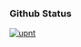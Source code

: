 ### Github Status
[![upnt](https://github-readme-stats.vercel.app/api?username=upnt&count_private=true&show_icons=true&theme=dracula)](https://github.com/upnt)
